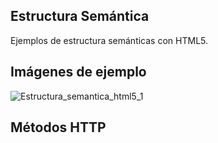 ## Estructura Semántica

Ejemplos de estructura semánticas con HTML5.

## Imágenes de ejemplo

![Estructura_semantica_html5_1](https://user-images.githubusercontent.com/40324908/213604860-445f7c1c-f6e5-472b-a5fe-520556131ba0.jpg)

## Métodos HTTP
